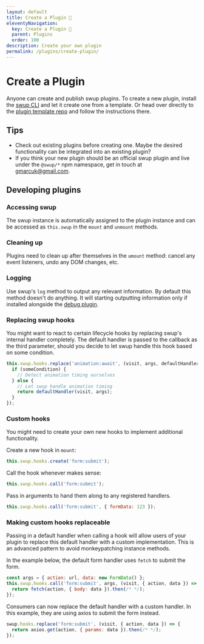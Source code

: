 ```yaml
---
layout: default
title: Create a Plugin 🎉
eleventyNavigation:
  key: Create a Plugin 🎉
  parent: Plugins
  order: 100
description: Create your own plugin
permalink: /plugins/create-plugin/
---
```


# Create a Plugin

Anyone can create and publish swup plugins. To create a new plugin, install the [swup CLI](/cli/)
and let it create one from a template. Or head over directly to the
[plugin template repo](https://github.com/swup/plugin-template) and follow the instructions there.

## Tips

- Check out existing plugins before creating one. Maybe the desired functionality can be integrated into an existing plugin?
- If you think your new plugin should be an official swup plugin and live under the `@swup/*` npm namespace, get in touch at gmarcuk@gmail.com.

## Developing plugins

### Accessing swup

The swup instance is automatically assigned to the plugin instance and can be accessed as
`this.swup` in the `mount` and `unmount` methods.

### Cleaning up

Plugins need to clean up after themselves in the `umount` method: cancel any event listeners, undo
any DOM changes, etc.

### Logging

Use swup's `log` method to output any relevant information. By default this method doesn't do
anything. It will starting outputting information only if installed alongside the
[debug plugin](/plugins/debug-plugin/).

### Replacing swup hooks

You might want to react to certain lifecycle hooks by replacing swup's internal handler completely.
The default handler is passed to the callback as the third parameter, should you decide to let
swup handle this hook based on some condition.

```javascript
this.swup.hooks.replace('animation:await', (visit, args, defaultHandler) => {
  if (someCondition) {
    // Detect animation timing ourselves
  } else {
    // Let swup handle animation timing
    return defaultHandler(visit, args);
  }
});
```

### Custom hooks

You might need to create your own new hooks to implement additional functionality.

Create a new hook in `mount`:

```javascript
this.swup.hooks.create('form:submit');
```

Call the hook whenever makes sense:

```javascript
this.swup.hooks.call('form:submit');
```

Pass in arguments to hand them along to any registered handlers.

```javascript
this.swup.hooks.call('form:submit', { formData: 123 });
```

### Making custom hooks replaceable

Passing in a default handler when calling a hook will allow users of your plugin
to replace this default handler with a custom implementation. This is an advanced pattern to avoid
monkeypatching instance methods.

In the example below, the default form handler uses `fetch` to submit the form.

```javascript
const args = { action: url, data: new FormData() };
this.swup.hooks.call('form:submit', args, (visit, { action, data }) => {
  return fetch(action, { body: data }).then(/* */);
});
```

Consumers can now replace the default handler with a custom handler. In this example, they are
using axios to submit the form instead.

```javascript
swup.hooks.replace('form:submit', (visit, { action, data }) => {
  return axios.get(action, { params: data }).then(/* */);
});
```

